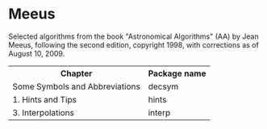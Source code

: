 Meeus
=====

Selected algorithms from the book "Astronomical Algorithms" (AA)
by Jean Meeus, following the second edition, copyright 1998,
with corrections as of August 10, 2009.

<table>
	<tr><th>Chapter</th><th>Package name</th></tr>
    <tr><td>Some Symbols and Abbreviations</td><td>decsym</td></tr>
    <tr><td>1. Hints and Tips</td><td>hints</td></tr>
    <tr><td>3. Interpolations</td><td>interp</td></tr>
</table>

